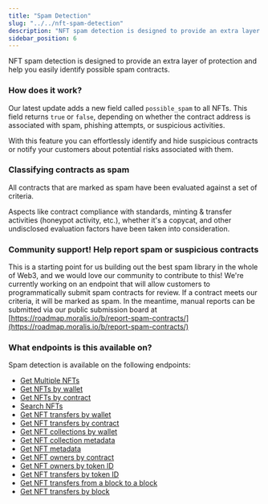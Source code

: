 ```yaml
---
title: "Spam Detection"
slug: "../../nft-spam-detection"
description: "NFT spam detection is designed to provide an extra layer of protection and help you easily identify potentially harmful contracts."
sidebar_position: 6
---
```


NFT spam detection is designed to provide an extra layer of protection and help you easily identify possible spam contracts.

### How does it work?
Our latest update adds a new field called `possible_spam` to all NFTs. This field returns `true` or `false`, depending on whether the contract address is associated with spam, phishing attempts, or suspicious activities.

With this feature you can effortlessly identify and hide suspicious contracts or notify your customers about potential risks associated with them.

### Classifying contracts as spam 

All contracts that are marked as spam have been evaluated against a set of criteria. 

Aspects like contract compliance with standards, minting & transfer activities (honeypot activity, etc.), whether it's a copycat, and other undisclosed evaluation factors have been taken into consideration.

### Community support! Help report spam or suspicious contracts 

This is a starting point for us building out the best spam library in the whole of Web3, and we would love our community to contribute to this! We're currently working on an endpoint that will allow customers to programmatically submit spam contracts for review. If a contract meets our criteria, it will be marked as spam. In the meantime, manual reports can be submitted via our public submission board at [https://roadmap.moralis.io/b/report-spam-contracts/](https://roadmap.moralis.io/b/report-spam-contracts/)

### What endpoints is this available on?

Spam detection is available on the following endpoints:

- [Get Multiple NFTs](https://docs.moralis.io/web3-data-api/reference/get-multiple-nfts)
- [Get NFTs by wallet](https://docs.moralis.io/web3-data-api/reference/get-wallet-nfts)
- [Get NFTs by contract](https://docs.moralis.io/web3-data-api/reference/get-contract-nfts)
- [Search NFTs](https://docs.moralis.io/web3-data-api/reference/search-nfts)
- [Get NFT transfers by wallet](https://docs.moralis.io/web3-data-api/reference/get-wallet-nft-transfers)
- [Get NFT transfers by contract](https://docs.moralis.io/web3-data-api/evm/reference/get-nft-contract-transfers)
- [Get NFT collections by wallet](https://docs.moralis.io/web3-data-api/evm/reference/get-wallet-nft-collections)
- [Get NFT collection metadata](https://docs.moralis.io/web3-data-api/evm/reference/get-nft-contract-metadata)
- [Get NFT metadata](https://docs.moralis.io/web3-data-api/evm/reference/get-nft-metadata)
- [Get NFT owners by contract](https://docs.moralis.io/web3-data-api/evm/reference/get-nft-owners)
- [Get NFT owners by token ID](https://docs.moralis.io/web3-data-api/evm/reference/get-nft-token-id-owners)
- [Get NFT transfers by token ID](https://docs.moralis.io/web3-data-api/evm/reference/get-nft-transfers)
- [Get NFT transfers from a block to a block](https://docs.moralis.io/web3-data-api/evm/reference/get-nft-transfers-from-to-block)
- [Get NFT transfers by block](https://docs.moralis.io/web3-data-api/evm/reference/get-nft-transfers-by-block)

